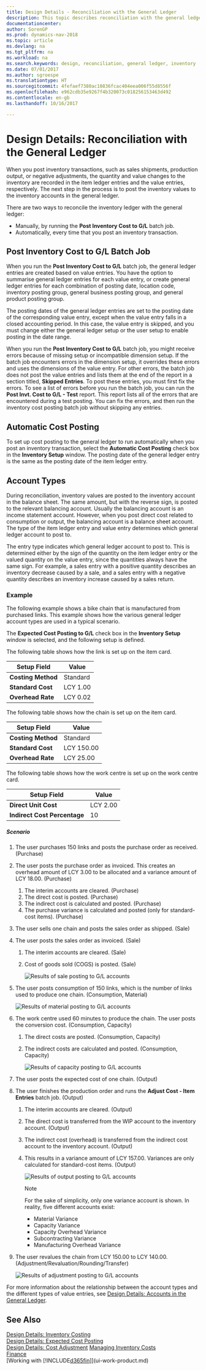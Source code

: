 ```yaml
---
title: Design Details - Reconciliation with the General Ledger
description: This topic describes reconciliation with the general ledger when you post inventory transactions, such as sales shipments, production output, or negative adjustments.
documentationcenter: 
author: SorenGP
ms.prod: dynamics-nav-2018
ms.topic: article
ms.devlang: na
ms.tgt_pltfrm: na
ms.workload: na
ms.search.keywords: design, reconciliation, general ledger, inventory
ms.date: 07/01/2017
ms.author: sgroespe
ms.translationtype: HT
ms.sourcegitcommit: 4fefaef7380ac10836fcac404eea006f55d8556f
ms.openlocfilehash: e962cdb35e9267f4b320073c018256153463d492
ms.contentlocale: en-gb
ms.lasthandoff: 10/16/2017

---
```

# <a name="design-details-reconciliation-with-the-general-ledger"></a>Design Details: Reconciliation with the General Ledger
When you post inventory transactions, such as sales shipments, production output, or negative adjustments, the quantity and value changes to the inventory are recorded in the item ledger entries and the value entries, respectively. The next step in the process is to post the inventory values to the inventory accounts in the general ledger.  

There are two ways to reconcile the inventory ledger with the general ledger:  

* Manually, by running the **Post Inventory Cost to G/L** batch job.  
* Automatically, every time that you post an inventory transaction.  

## <a name="post-inventory-cost-to-gl-batch-job"></a>Post Inventory Cost to G/L Batch Job  
When you run the **Post Inventory Cost to G/L** batch job, the general ledger entries are created based on value entries. You have the option to summarise general ledger entries for each value entry, or create general ledger entries for each combination of posting date, location code, inventory posting group, general business posting group, and general product posting group.  

The posting dates of the general ledger entries are set to the posting date of the corresponding value entry, except when the value entry falls in a closed accounting period. In this case, the value entry is skipped, and you must change either the general ledger setup or the user setup to enable posting in the date range.  

When you run the **Post Inventory Cost to G/L** batch job, you might receive errors because of missing setup or incompatible dimension setup. If the batch job encounters errors in the dimension setup, it overrides these errors and uses the dimensions of the value entry. For other errors, the batch job does not post the value entries and lists them at the end of the report in a section titled, **Skipped Entries**. To post these entries, you must first fix the errors. To see a list of errors before you run the batch job, you can run the **Post Invt. Cost to G/L - Test** report. This report lists all of the errors that are encountered during a test posting. You can fix the errors, and then run the inventory cost posting batch job without skipping any entries.  

## <a name="automatic-cost-posting"></a>Automatic Cost Posting  
To set up cost posting to the general ledger to run automatically when you post an inventory transaction, select the **Automatic Cost Posting** check box in the **Inventory Setup** window. The posting date of the general ledger entry is the same as the posting date of the item ledger entry.  

## <a name="account-types"></a>Account Types  
During reconciliation, inventory values are posted to the inventory account in the balance sheet. The same amount, but with the reverse sign, is posted to the relevant balancing account. Usually the balancing account is an income statement account. However, when you post direct cost related to consumption or output, the balancing account is a balance sheet account. The type of the item ledger entry and value entry determines which general ledger account to post to.  

The entry type indicates which general ledger account to post to. This is determined either by the sign of the quantity on the item ledger entry or the valued quantity on the value entry, since the quantities always have the same sign. For example, a sales entry with a positive quantity describes an inventory decrease caused by a sale, and a sales entry with a negative quantity describes an inventory increase caused by a sales return.  

### <a name="example"></a>Example  
The following example shows a bike chain that is manufactured from purchased links. This example shows how the various general ledger account types are used in a typical scenario.  

The **Expected Cost Posting to G/L** check box in the **Inventory Setup** window is selected, and the following setup is defined.  

The following table shows how the link is set up on the item card.  

|Setup Field|Value|  
|-----------------|-----------|  
|**Costing Method**|Standard|  
|**Standard Cost**|LCY 1.00|  
|**Overhead Rate**|LCY 0.02|  

The following table shows how the chain is set up on the item card.  

|Setup Field|Value|  
|-----------------|-----------|  
|**Costing Method**|Standard|  
|**Standard Cost**|LCY 150.00|  
|**Overhead Rate**|LCY 25.00|  

The following table shows how the work centre is set up on the work centre card.  

|Setup Field|Value|  
|-----------------|-----------|  
|**Direct Unit Cost**|LCY 2.00|  
|**Indirect Cost Percentage**|10|  

##### <a name="scenario"></a>Scenario  
1. The user purchases 150 links and posts the purchase order as received. (Purchase)  
2. The user posts the purchase order as invoiced. This creates an overhead amount of LCY 3.00 to be allocated and a variance amount of LCY 18.00. (Purchase)  

    1. The interim accounts are cleared. (Purchase)  
    2. The direct cost is posted. (Purchase)  
    3. The indirect cost is calculated and posted. (Purchase)  
    4. The purchase variance is calculated and posted (only for standard-cost items). (Purchase)  
3. The user sells one chain and posts the sales order as shipped. (Sale)  
4. The user posts the sales order as invoiced. (Sale)  

    1. The interim accounts are cleared. (Sale)  
    2. Cost of goods sold (COGS) is posted. (Sale)  

        ![Results of sale posting to G&#47;L accounts](media/design_details_inventory_costing_3_gl_posting_sales.png "design_details_inventory_costing_3_GL_posting_sales")  
5. The user posts consumption of 150 links, which is the number of links used to produce one chain. (Consumption, Material)  

    ![Results of material posting to G&#47;L accounts](media/design_details_inventory_costing_3_gl_posting_material.png "design_details_inventory_costing_3_GL_posting_material")  
6. The work centre used 60 minutes to produce the chain. The user posts the conversion cost. (Consumption, Capacity)  

    1. The direct costs are posted. (Consumption, Capacity)  
    2. The indirect costs are calculated and posted. (Consumption, Capacity)  

        ![Results of capacity posting to G&#47;L accounts](media/design_details_inventory_costing_3_gl_posting_capacity.png "design_details_inventory_costing_3_GL_posting_capacity")  
7. The user posts the expected cost of one chain. (Output)  
8. The user finishes the production order and runs the **Adjust Cost - Item Entries** batch job. (Output)  

    1. The interim accounts are cleared. (Output)  
    2. The direct cost is transferred from the WIP account to the inventory account. (Output)  
    3. The indirect cost (overhead) is transferred from the indirect cost account to the inventory account. (Output)  
    4. This results in a variance amount of LCY 157.00. Variances are only calculated for standard-cost items. (Output)  

        ![Results of output posting to G&#47;L accounts](media/design_details_inventory_costing_3_gl_posting_output.png "design_details_inventory_costing_3_GL_posting_output")  

        > [!NOTE]  
        >  For the sake of simplicity, only one variance account is shown. In reality, five different accounts exist:  
        >   
        >  * Material Variance  
        >  * Capacity Variance  
        >  * Capacity Overhead Variance  
        >  * Subcontracting Variance  
        >  * Manufacturing Overhead Variance  

9. The user revalues the chain from LCY 150.00 to LCY 140.00. (Adjustment/Revaluation/Rounding/Transfer)  

    ![Results of adjustment posting to G&#47;L accounts](media/design_details_inventory_costing_3_gl_posting_adjustment.png "design_details_inventory_costing_3_GL_posting_adjustment")  

For more information about the relationship between the account types and the different types of value entries, see [Design Details: Accounts in the General Ledger](design-details-accounts-in-the-general-ledger.md).  

## <a name="see-also"></a>See Also  
[Design Details: Inventory Costing](design-details-inventory-costing.md)   
[Design Details: Expected Cost Posting](design-details-expected-cost-posting.md)   
[Design Details: Cost Adjustment](design-details-cost-adjustment.md)
[Managing Inventory Costs](finance-manage-inventory-costs.md)  
[Finance](finance.md)  
[Working with [!INCLUDE[d365fin](includes/d365fin_md.md)]](ui-work-product.md)

